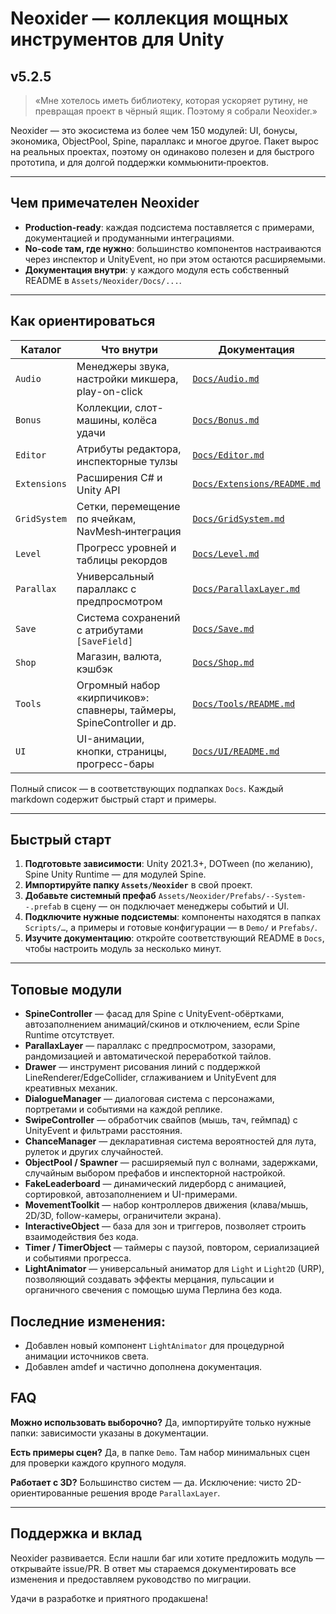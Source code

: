 # Neoxider — коллекция мощных инструментов для Unity

## v5.2.5

> «Мне хотелось иметь библиотеку, которая ускоряет рутину, не превращая проект в чёрный ящик. Поэтому я собрали Neoxider.»

Neoxider — это экосистема из более чем 150 модулей: UI, бонусы, экономика, ObjectPool, Spine, параллакс и многое другое. Пакет вырос на реальных проектах, поэтому он одинаково полезен и для быстрого прототипа, и для долгой поддержки коммьюнити‑проектов.

---

## Чем примечателен Neoxider

- **Production-ready**: каждая подсистема поставляется с примерами, документацией и продуманными интеграциями.
- **No-code там, где нужно**: большинство компонентов настраиваются через инспектор и UnityEvent, но при этом остаются расширяемыми.
- **Документация внутри**: у каждого модуля есть собственный README в `Assets/Neoxider/Docs/...`.

---

## Как ориентироваться

| Каталог | Что внутри | Документация |
|---------|------------|---------------|
| `Audio` | Менеджеры звука, настройки микшера, play-on-click | [`Docs/Audio.md`](./Docs/Audio.md) |
| `Bonus` | Коллекции, слот-машины, колёса удачи | [`Docs/Bonus.md`](./Docs/Bonus.md) |
| `Editor` | Атрибуты редактора, инспекторные тулзы | [`Docs/Editor.md`](./Docs/Editor.md) |
| `Extensions` | Расширения C# и Unity API | [`Docs/Extensions/README.md`](./Docs/Extensions/README.md) |
| `GridSystem` | Сетки, перемещение по ячейкам, NavMesh‑интеграция | [`Docs/GridSystem.md`](./Docs/GridSystem.md) |
| `Level` | Прогресс уровней и таблицы рекордов | [`Docs/Level.md`](./Docs/Level.md) |
| `Parallax` | Универсальный параллакс с предпросмотром | [`Docs/ParallaxLayer.md`](./Docs/ParallaxLayer.md) |
| `Save` | Система сохранений с атрибутами `[SaveField]` | [`Docs/Save.md`](./Docs/Save.md) |
| `Shop` | Магазин, валюта, кэшбэк | [`Docs/Shop.md`](./Docs/Shop.md) |
| `Tools` | Огромный набор «кирпичиков»: спавнеры, таймеры, SpineController и др. | [`Docs/Tools/README.md`](./Docs/Tools/README.md) |
| `UI` | UI-анимации, кнопки, страницы, прогресс-бары | [`Docs/UI/README.md`](./Docs/UI/README.md) |

Полный список — в соответствующих подпапках `Docs`. Каждый markdown содержит быстрый старт и примеры.

---

## Быстрый старт

1. **Подготовьте зависимости**: Unity 2021.3+, DOTween (по желанию), Spine Unity Runtime — для модулей Spine.
2. **Импортируйте папку `Assets/Neoxider`** в свой проект.
3. **Добавьте системный префаб** `Assets/Neoxider/Prefabs/--System--.prefab` в сцену — он подключает менеджеры событий и UI.
4. **Подключите нужные подсистемы**: компоненты находятся в папках `Scripts/…`, а примеры и готовые конфигурации — в `Demo/` и `Prefabs/`.
5. **Изучите документацию**: откройте соответствующий README в `Docs`, чтобы настроить модуль за несколько минут.

---

## Топовые модули

- **SpineController** — фасад для Spine с UnityEvent-обёртками, автозаполнением анимаций/скинов и отключением, если Spine Runtime отсутствует.
- **ParallaxLayer** — параллакс с предпросмотром, зазорами, рандомизацией и автоматической переработкой тайлов.
- **Drawer** — инструмент рисования линий с поддержкой LineRenderer/EdgeCollider, сглаживанием и UnityEvent для креативных механик.
- **DialogueManager** — диалоговая система с персонажами, портретами и событиями на каждой реплике.
- **SwipeController** — обработчик свайпов (мышь, тач, геймпад) с UnityEvent и фильтрами расстояния.
- **ChanceManager** — декларативная система вероятностей для лута, рулеток и других случайностей.
- **ObjectPool / Spawner** — расширяемый пул с волнами, задержками, случайным выбором префабов и инспекторной настройкой.
- **FakeLeaderboard** — динамический лидерборд с анимацией, сортировкой, автозаполнением и UI-примерами.
- **MovementToolkit** — набор контроллеров движения (клава/мышь, 2D/3D, follow-камеры, ограничители экрана).
- **InteractiveObject** — база для зон и триггеров, позволяет строить взаимодействия без кода.
- **Timer / TimerObject** — таймеры с паузой, повтором, сериализацией и событиями прогресса.
- **LightAnimator** — универсальный аниматор для `Light` и `Light2D` (URP), позволяющий создавать эффекты мерцания, пульсации и органичного свечения с помощью шума Перлина без кода.

## Последние изменения:

- Добавлен новый компонент `LightAnimator` для процедурной анимации источников света.
- Добавлен amdef и частично дополнена документация.

## FAQ

**Можно использовать выборочно?** Да, импортируйте только нужные папки: зависимости указаны в документации.

**Есть примеры сцен?** Да, в папке `Demo`. Там набор минимальных сцен для проверки каждого крупного модуля.

**Работает с 3D?** Большинство систем — да. Исключение: чисто 2D-ориентированные решения вроде `ParallaxLayer`.

---

## Поддержка и вклад

Neoxider развивается. Если нашли баг или хотите предложить модуль — открывайте issue/PR. В ответ мы стараемся документировать все изменения и предоставляем руководство по миграции.

Удачи в разработке и приятного продакшена!
